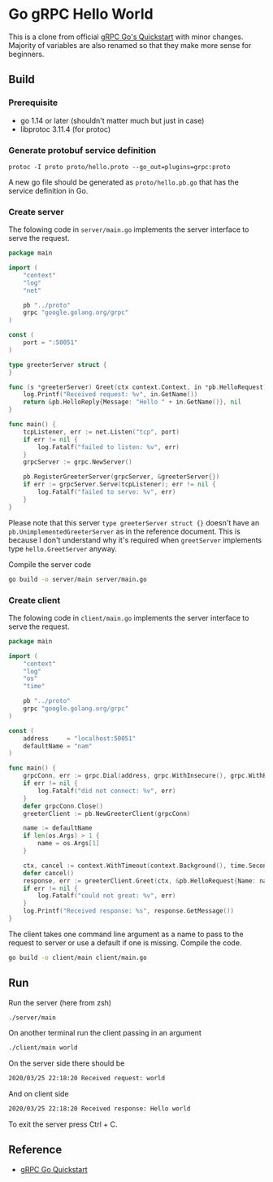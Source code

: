 # Go gRPC Hello World

This is a clone from official [gRPC Go's Quickstart](https://grpc.io/docs/quickstart/go/) with minor changes. Majority of variables are also renamed so that they make more sense for beginners.

## Build

### Prerequisite

* go 1.14 or later (shouldn't matter much but just in case)
* libprotoc 3.11.4 (for protoc)

### Generate protobuf service definition

```protoc -I proto proto/hello.proto --go_out=plugins=grpc:proto```

A new go file should be generated as ```proto/hello.pb.go``` that has the service definition in Go.

### Create server

The folowing code in ```server/main.go``` implements the server interface to serve the request.

```go
package main

import (
    "context"
    "log"
    "net"

    pb "../proto"
    grpc "google.golang.org/grpc"
)

const (
    port = ":50051"
)

type greeterServer struct {
}

func (s *greeterServer) Greet(ctx context.Context, in *pb.HelloRequest) (*pb.HelloReply, error) {
    log.Printf("Received request: %v", in.GetName())
    return &pb.HelloReply{Message: "Hello " + in.GetName()}, nil
}

func main() {
    tcpListener, err := net.Listen("tcp", port)
    if err != nil {
        log.Fatalf("failed to listen: %v", err)
    }
    grpcServer := grpc.NewServer()

    pb.RegisterGreeterServer(grpcServer, &greeterServer{})
    if err := grpcServer.Serve(tcpListener); err != nil {
        log.Fatalf("failed to serve: %v", err)
    }
}

```

Please note that this server ```type greeterServer struct {}``` doesn't have an ```pb.UnimplementedGreeterServer``` as in the reference document. This is because I don't understand why it's required when ```greetServer``` implements type ```hello.GreetServer``` anyway.

Compile the server code

```zsh
go build -o server/main server/main.go
```

### Create client

The folowing code in ```client/main.go``` implements the server interface to serve the request.

```go
package main

import (
    "context"
    "log"
    "os"
    "time"

    pb "../proto"
    grpc "google.golang.org/grpc"
)

const (
    address     = "localhost:50051"
    defaultName = "nam"
)

func main() {
    grpcConn, err := grpc.Dial(address, grpc.WithInsecure(), grpc.WithBlock())
    if err != nil {
        log.Fatalf("did not connect: %v", err)
    }
    defer grpcConn.Close()
    greeterClient := pb.NewGreeterClient(grpcConn)

    name := defaultName
    if len(os.Args) > 1 {
        name = os.Args[1]
    }

    ctx, cancel := context.WithTimeout(context.Background(), time.Second)
    defer cancel()
    response, err := greeterClient.Greet(ctx, &pb.HelloRequest{Name: name})
    if err != nil {
        log.Fatalf("could not great: %v", err)
    }
    log.Printf("Received response: %s", response.GetMessage())
}
```

The client takes one command line argument as a name to pass to the request to server or use a default if one is missing. Compile the code.

```zsh
go build -o client/main client/main.go
```

## Run

Run the server (here from zsh)

```zsh
./server/main
```

On another terminal run the client passing in an argument

```zsh
./client/main world
```

On the server side there should be

```zsh
2020/03/25 22:18:20 Received request: world
```

And on client side

```zsh
2020/03/25 22:18:20 Received response: Hello world
```

To exit the server press Ctrl + C.

## Reference

* [gRPC Go Quickstart](https://grpc.io/docs/quickstart/go/)
